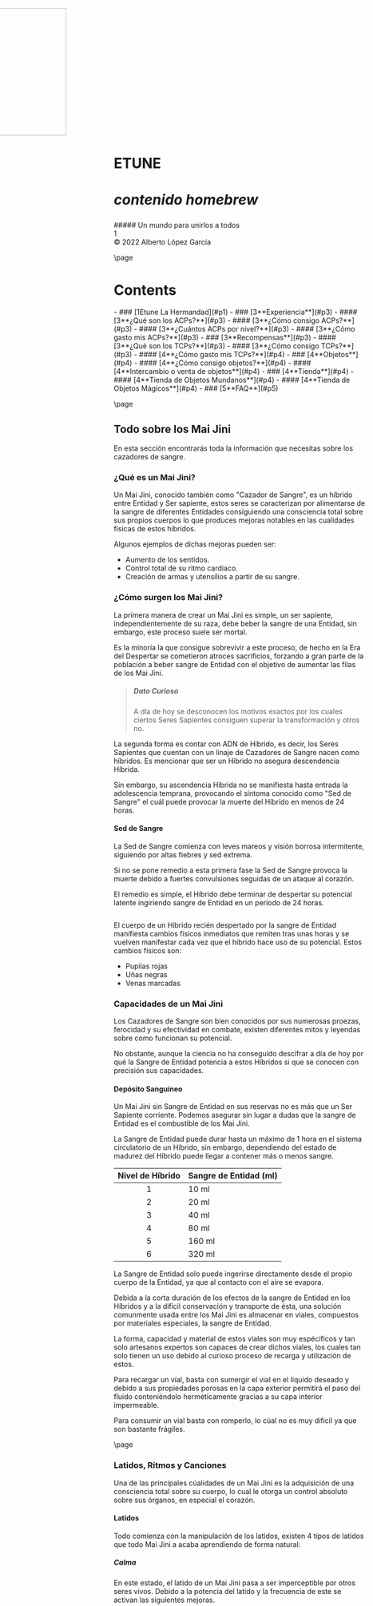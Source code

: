 <style>
  .phb#p1{ text-align:center; }
  .phb#p1:after{ display:none; }
</style>

<div style='margin-top:450px;'></div>

<img 
  src='https://i.imgur.com/bi7x67G.png' 
  style='width:255px;margin-left:-350px;margin-top:300px' />    


# ETUNE 
# *contenido homebrew*

<div style='margin-top:25px'></div>
<div class='wide'>
##### Un mundo para unirlos a todos	
</div><div class='pageNumber'>1</div>
<div class='footnote'>© 2022 Alberto López García</div>



\page

# Contents

<style>
  .toc a {
    color: inherit !important;	/*toc specifically wants black text. This resets the headers*/
  }

  .toc li span:nth-child(2){	/*Allow dot leaders to fill remaining space but not overlap*/
    width: auto;
    overflow: hidden;
    white-space: nowrap;
    display: block;
  }

  .toc li span:nth-child(2):after{
    font-family		: BookSanity;	/*Remove any header styles from dot leaders*/
    font-size   	: 0.317cm;
    font-weight		: normal;
    color			: black;
    content:
      " ........................................"
      "........................................."
      "........................................."; 
  }
  
  .toc li span:first-child{
    float: right;
    font-family		: BookSanity;	/*Remove any header styles from page numbers*/
    font-size   	: 0.317cm;
    font-weight		: normal;
    color			: black;
    margin-left		: 1px;	/*Leaves a small space between page numbers and dot leaders*/
  }
  
/*Special cases for headings*/    
  .toc li h3 span:nth-child(2):after{
  	content: " ";						/*Remove dot leaders on h3*/
  }
  
  .toc li h3 {
    margin-bottom: 4px !important;		/*Special spacing for h3*/
    margin-top: 10px !important;
    line-height: initial !important;	/*For some reason Multi-line h3 line spacing changed*/
  }
  
  .toc li h3 span:first-child{
  	line-height: 1.8em !important;  	/*Line page numbers up with Multi-line h3 better*/
  }
  
  .toc ul ul {
  	margin-left: 10px !important;		/*Original lists intented too much*/
  }
  
  .toc>ul>li {
    margin-bottom: initial !important;	/*margin for list items needs to be removed or 0*/
  }
</style>

<div class='toc'>- ### [<span>1</span><span>Etune La Hermandad</span>](#p1)
- ### [<span>3</span><span>**Experiencia**</span>](#p3)
 - #### [<span>3</span><span>**¿Qué son los ACPs?**</span>](#p3)
 - #### [<span>3</span><span>**¿Cómo consigo ACPs?**</span>](#p3)
 - #### [<span>3</span><span>**¿Cuántos ACPs por nivel?**</span>](#p3)
 - #### [<span>3</span><span>**¿Cómo gasto mis ACPs?**</span>](#p3)
- ### [<span>3</span><span>**Recompensas**</span>](#p3)
 - #### [<span>3</span><span>**¿Qué son los TCPs?**</span>](#p3)
 - #### [<span>3</span><span>**¿Cómo consigo TCPs?**</span>](#p3)
 - #### [<span>4</span><span>**¿Cómo gasto mis TCPs?**</span>](#p4)
- ### [<span>4</span><span>**Objetos**</span>](#p4)
 - #### [<span>4</span><span>**¿Cómo consigo objetos?**</span>](#p4)
 - #### [<span>4</span><span>**Intercambio o venta de objetos**</span>](#p4)
- ### [<span>4</span><span>**Tienda**</span>](#p4)
 - #### [<span>4</span><span>**Tienda de Objetos Mundanos**</span>](#p4)
 - #### [<span>4</span><span>**Tienda de Objetos Mágicos**</span>](#p4)
- ### [<span>5</span><span>**FAQ**</span>](#p5)
</div>

\page

## Todo sobre los Mai Jini

En esta sección encontrarás toda la información que necesitas sobre los cazadores de sangre.

### ¿Qué es un Mai Jini?
Un Mai Jini, conocido también como "Cazador de Sangre", es un híbrido entre Entidad y Ser sapiente, estos seres se caracterizan por alimentarse de la sangre de diferentes Entidades consiguiendo una consciencia total sobre sus propios cuerpos lo que produces mejoras notables en las cualidades físicas de estos híbridos.

Algunos ejemplos de dichas mejoras pueden ser:
- Aumento de los sentidos.
- Control total de su ritmo cardiaco.
- Creación de armas y utensilios a partir de su sangre.

### ¿Cómo surgen los Mai Jini?
La primera manera de crear un Mai Jini es simple, un ser sapiente, independientemente de su raza, debe beber la sangre de una Entidad, sin embargo, este proceso suele ser mortal.

Es la minoría la que consigue sobrevivir a este proceso, de hecho en la Era del Despertar se cometieron atroces sacrificios, forzando a gran parte de la población a beber sangre de Entidad con el objetivo de aumentar las filas de los Mai Jini. 

> ##### Dato Curioso
> A día de hoy se desconocen los motivos exactos por los cuales ciertos Seres Sapientes consiguen superar la transformación y otros no.

La segunda forma es contar con ADN de Híbrido, es decir, los Seres Sapientes que cuentan con un linaje de Cazadores de Sangre nacen como híbridos. Es mencionar que ser un Híbrido no asegura descendencia Híbrida. 

Sin embargo, su ascendencia Híbrida no se manifiesta hasta entrada la adolescencia temprana, provocando el síntoma conocido como "Sed de Sangre" el cuál puede provocar la muerte del Híbrido en menos de 24 horas.


#### Sed de Sangre
La Sed de Sangre comienza con leves mareos y visión borrosa intermitente, siguiendo por altas fiebres y sed extrema. 

Si no se pone remedio a esta primera fase la Sed de Sangre provoca la muerte debido a fuertes convulsiones seguidas de un ataque al corazón.

El remedio es simple, el Híbrido debe terminar de despertar su potencial latente ingiriendo sangre de Entidad en un periodo de 24 horas.

```
```



El cuerpo de un Híbrido recién despertado por la sangre de Entidad manifiesta cambios físicos inmediatos que remiten tras unas horas y se vuelven manifestar cada vez que el híbrido hace uso de su potencial. Estos cambios físicos son:

- Pupilas rojas
- Uñas negras
- Venas marcadas

### Capacidades de un Mai Jini

Los Cazadores de Sangre son bien conocidos por sus numerosas proezas, ferocidad y su efectividad en combate, existen diferentes mitos y leyendas sobre como funcionan su potencial.

No obstante, aunque la ciencia no ha conseguido descifrar a día de hoy por qué la Sangre de Entidad potencia a estos Híbridos si que se conocen con precisión sus capacidades.

#### Depósito Sanguíneo
Un Mai Jini sin Sangre de Entidad en sus reservas no es más que un Ser Sapiente corriente. Podemos asegurar sin lugar a dudas que la sangre de Entidad es el combustible de los Mai Jini.

La Sangre de Entidad puede durar hasta un máximo de 1 hora en el sistema circulatorio de un Híbrido, sin embargo, dependiendo del estado de madurez del Híbrido puede llegar a contener más o menos sangre.

| Nivel de Híbrido | Sangre de Entidad (ml) |
|:----:|:-------------|
| 1  | 10 ml |
| 2  | 20 ml |
| 3 | 40 ml |
| 4 | 80 ml |
| 5 | 160 ml|
| 6 | 320 ml |

La Sangre de Entidad solo puede ingerirse directamente desde el propio cuerpo de la Entidad, ya que al contacto con el aire se evapora.

Debida a la corta duración de los efectos de la sangre de Entidad en los Híbridos y a la dificil conservación y transporte de ésta, una solución comunmente usada entre los Mai Jini es almacenar en viales, compuestos por materiales especiales, la sangre de Entidad.

La forma, capacidad y material de estos viales son muy espécificos y tan solo artesanos expertos son capaces de crear dichos viales, los cuales tan solo tienen un uso debido al curioso proceso de recarga y utilización de estos.

Para recargar un víal, basta con sumergir el vial en el líquido deseado y debido a sus propiedades porosas en la capa exterior permitirá el paso del fluido conteniéndolo herméticamente gracias a su capa interior impermeable.

Para consumir un vial basta con romperlo, lo cúal no es muy dificil ya que son bastante frágiles.

\page

### Latidos, Ritmos y Canciones

Una de las principales cúalidades de un Mai Jini es la adquisición de una consciencia total sobre su cuerpo, lo cual le otorga un control absoluto sobre sus órganos, en especial el corazón.

#### Latidos

Todo comienza con la manipulación de los latidos, existen 4 tipos de latidos que todo Mai Jini a acaba aprendiendo de forma natural:

##### Calma
En este estado, el latido de un Mai Jini pasa a ser imperceptible por otros seres vivos. Debido a la potencia del latido y la frecuencia de este se activan las siguientes mejoras. 

| Nivel | Mejora |
|:----:|:------------|
| 1st  | Sosiego |
| 2nd  | Reposo |
| 3rd | Paz |
| 4th | Serenidad |
| 5th | Lucidez |
| 6th | Ausencia |


##### Caza
Este es uno de los latidos más usados por los Mai Jini en las misiones de reconocimiento y búsqueda.

| Nivel | Mejora |
|:----:|:------------|
| 1st  | Instinto |
| 2nd  | Corazonada |
| 3rd | Rastro |
| 4th | Marca del Cazador |
| 5th | Emoción de la Caza |
| 6th | Remate |


##### Exaltación
Cuando un Mai Jini entra en combate debe centrarse en controlar sus pulsaciones y energías para aumentar su eficacia en batalla.

| Nivel | Mejora |
|:----:|:------------|
| 1st  | Adrenalina |
| 2nd  | Pies Ligeros |
| 3rd | Sin Dolor |
| 4th | Ferocidad |
| 5th | Acorralado |
| 6th | Último Aliento |

```
```
##### Sinapsis
Los Mai Jinis son bien conocidos por su ferocidad en batalla, sin embargo, el arma secreta de un 

| Nivel | Mejora |
|:----:|:------------|
| 1st  | Concentración |
| 2nd  | Metereosensibilidad |
| 3rd | Calibración |
| 4th | Intuición |
| 5th | Hiperactividad |
| 6th | Proliferación Neuronal |

#### Ritmos
Una vez que un Mai Jini es capaz de dominar uno de los latidos a la perfección poco a poco empezará a detectar patrones en sus propios latidos, patrones conocidos como ritmos. 

Los ritmos básicos conocidos son los siguientes:

##### Ritmo de la Creación
WIP



#### Canciones
WIP

\page
## Todo sobre los Masu Mafarki

Work In Progress
